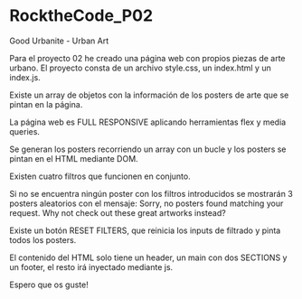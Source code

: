 # RocktheCode_P02
Good Urbanite - Urban Art

Para el proyecto 02 he creado una página web con propios piezas de arte urbano.
El proyecto consta de un archivo style.css, un index.html y un index.js.

Existe un array de objetos con la información de los posters de arte que se pintan en la página.

La página web es FULL RESPONSIVE aplicando herramientas flex y media queries.

Se generan los posters recorriendo un array con un bucle y los posters se pintan en el HTML mediante DOM.

Existen cuatro filtros que funcionen en conjunto.

Si no se encuentra ningún poster con los filtros introducidos se mostrarán 3 posters aleatorios con el mensaje:
Sorry, no posters found matching your request. Why not check out these great artworks instead?

Existe un botón RESET FILTERS, que reinicia los inputs de filtrado y pinta todos los posters.

El contenido del HTML solo tiene un header, un main con dos SECTIONS y un footer, el resto irá inyectado mediante js.

Espero que os guste!
